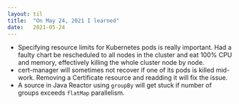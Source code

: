 ```yaml
---
layout: til
title:  "On May 24, 2021 I learned"
date:   2021-05-24
---
```


- Specifying resource limits for Kubernetes pods is really important. Had a faulty chart be rescheduled to all nodes in the cluster and eat 100% CPU and memory, effectively killing the whole cluster node by node.
- cert-manager will sometimes not recover if one of its pods is killed mid-work. Removing a Certificate resource and readding it will fix the issue.
- A source in Java Reactor using `groupBy` will get stuck if number of groups exceeds `flatMap` parallelism.